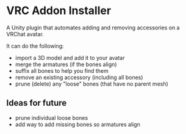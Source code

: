 # VRC Addon Installer

A Unity plugin that automates adding and removing accessories on a VRChat avatar.

It can do the following:

- import a 3D model and add it to your avatar
- merge the armatures (if the bones align)
- suffix all bones to help you find them
- remove an existing accessory (including all bones)
- prune (delete) any "loose" bones (that have no parent mesh)

## Ideas for future

- prune individual loose bones
- add way to add missing bones so armatures align
